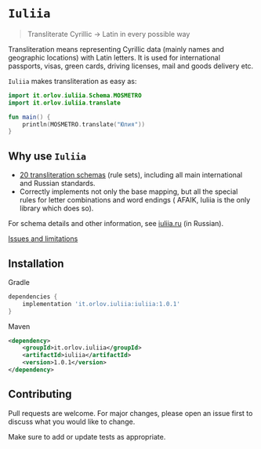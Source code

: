 # `Iuliia`

> Transliterate Cyrillic → Latin in every possible way

Transliteration means representing Cyrillic data (mainly names and geographic locations) with Latin letters. It is used
for international passports, visas, green cards, driving licenses, mail and goods delivery etc.

`Iuliia` makes transliteration as easy as:

```kotlin
import it.orlov.iuliia.Schema.MOSMETRO
import it.orlov.iuliia.translate

fun main() {
    println(MOSMETRO.translate("Юлия"))
}
```

## Why use `Iuliia`

- [20 transliteration schemas](https://github.com/nalgeon/iuliia/blob/master/README.md#supported-schemas) (rule sets),
  including all main international and Russian standards.
- Correctly implements not only the base mapping, but all the special rules for letter combinations and word endings (
  AFAIK, Iuliia is the only library which does so).

For schema details and other information, see [iuliia.ru](https://iuliia.ru/) (in Russian).

[Issues and limitations](https://github.com/nalgeon/iuliia/blob/master/README.md#issues-and-limitations)

## Installation

Gradle

```groovy
dependencies {
    implementation 'it.orlov.iuliia:iuliia:1.0.1'
}
```

Maven

```xml
<dependency>
    <groupId>it.orlov.iuliia</groupId>
    <artifactId>iuliia</artifactId>
    <version>1.0.1</version>
</dependency>
```

## Contributing

Pull requests are welcome. For major changes, please open an issue first to discuss what you would like to change.

Make sure to add or update tests as appropriate.